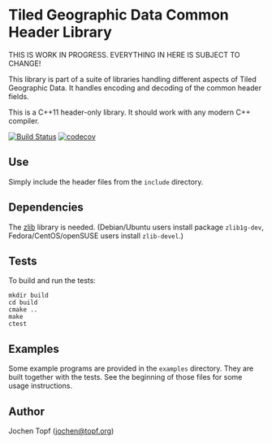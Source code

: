 
# Tiled Geographic Data Common Header Library

THIS IS WORK IN PROGRESS. EVERYTHING IN HERE IS SUBJECT TO CHANGE!

This library is part of a suite of libraries handling different aspects of
Tiled Geographic Data. It handles encoding and decoding of the common
header fields.

This is a C++11 header-only library. It should work with any modern C++
compiler.

[![Build Status](https://travis-ci.org/mapbox/tgd-header-lib.svg?branch=master)](https://travis-ci.org/mapbox/tgd-header-lib)
[![codecov](https://codecov.io/gh/mapbox/tgd-header-lib/branch/master/graph/badge.svg)](https://codecov.io/gh/mapbox/tgd-header-lib)

## Use

Simply include the header files from the `include` directory.


## Dependencies

The [zlib](https://www.zlib.net/) library is needed. (Debian/Ubuntu users
install package `zlib1g-dev`, Fedora/CentOS/openSUSE users install
`zlib-devel`.)


## Tests

To build and run the tests:

```
mkdir build
cd build
cmake ..
make
ctest
```

## Examples

Some example programs are provided in the `examples` directory. They are built
together with the tests. See the beginning of those files for some usage
instructions.


## Author

Jochen Topf (jochen@topf.org)

